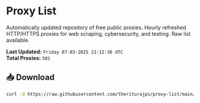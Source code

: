 # Proxy List

Automatically updated repository of free public proxies. Hourly refreshed HTTP/HTTPS proxies for web scraping, cybersecurity, and testing. Raw list available.

**Last Updated:** `Friday 07-03-2025 21:12:36 UTC`  
**Total Proxies:** `581`

## 📥 Download
```bash
curl -O https://raw.githubusercontent.com/theriturajps/proxy-list/main/proxies.txt
